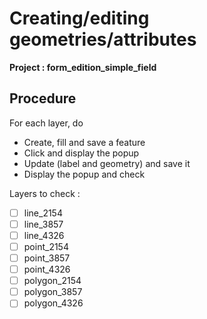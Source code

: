 # Creating/editing geometries/attributes

**Project : form_edition_simple_field**

## Procedure

For each layer, do
* Create, fill and save a feature
* Click and display the popup
* Update (label and geometry) and save it
* Display the popup and check

Layers to check :

* [ ] line_2154
* [ ] line_3857
* [ ] line_4326
* [ ] point_2154
* [ ] point_3857
* [ ] point_4326
* [ ] polygon_2154
* [ ] polygon_3857
* [ ] polygon_4326
